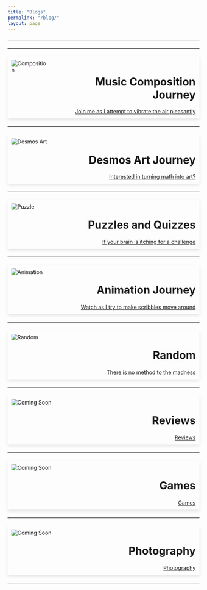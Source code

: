 ```yaml
---
title: "Blogs"
permalink: "/blog/"
layout: page
---
```

<hr>
<!DOCTYPE html>
<html>
<head>
  <title>Blogs</title>
  <style>
    /* CSS for the shadow border effect */
    .image-container {
      display: flex;
      align-items: flex-start;
      justify-content: space-between;
      margin-bottom: 20px;
      box-shadow: 0 4px 8px rgba(0, 0, 0, 0.1); /* You can adjust the shadow properties here */
      padding: 10px; /* Add some padding to create space between the image and the shadow */
    }

    /* Adjust the image size to fit within the shadow */
    .image-container img {
      width: 150px;
      height: 150px;
    }

    /* Align the content to the right */
    .image-container .content {
      margin-left: 20px;
      flex-grow: 1;
      text-align: right;
    }

    /* Clear the default HR styles to create a gap between the images */
    hr {
      margin: 20px 0;
      border: none;
      border-top: 1px solid #ccc;
    }
  </style>
</head>
<body>
  <hr>
  <div class="image-container">
    <img src="../assets/images/composition.jpg" alt="Composition">
    <div class="content">
      <h1>Music Composition Journey</h1>
      <a href="https://timothy-cao.github.io/personal/blog/composition">Join me as I attempt to vibrate the air pleasantly</a>
    </div>
  </div>
  <hr>

  <div class="image-container">
    <img src="../assets/images/desmos.png" alt="Desmos Art">
    <div class="content">
      <h1>Desmos Art Journey</h1>
      <a href="https://timothy-cao.github.io/personal/blog/desmos">Interested in turning math into art?</a>
    </div>
  </div>
  <hr>

  <div class="image-container">
    <img src="../assets/images/puzzle.png" alt="Puzzle">
    <div class="content">
      <h1>Puzzles and Quizzes</h1>
      <a href="https://timothy-cao.github.io/personal/blog/puzzle">If your brain is itching for a challenge</a>
    </div>
  </div>
  <hr>

  <div class="image-container">
    <img src="../assets/images/animation.jpg" alt="Animation">
    <div class="content">
      <h1>Animation Journey</h1>
      <a href="https://timothy-cao.github.io/personal/blog/animation">Watch as I try to make scribbles move around</a>
    </div>
  </div>
  <hr>

  <div class="image-container">
    <img src="../assets/images/spongebob.png" alt="Random">
    <div class="content">
      <h1>Random</h1>
      <a href="https://timothy-cao.github.io/personal/blog/random">There is no method to the madness</a>
    </div>
  </div>
  <hr>

  <div class="image-container">
    <img src="../assets/images/comingsoon.png" alt="Coming Soon">
    <div class="content">
      <h1>Reviews</h1>
      <a href="https://timothy-cao.github.io/personal/blog/comingsoon">Reviews</a>
    </div>
  </div>
  <hr>

  <div class="image-container">
    <img src="../assets/images/comingsoon.png" alt="Coming Soon">
    <div class="content">
      <h1>Games</h1>
      <a href="https://timothy-cao.github.io/personal/blog/comingsoon">Games</a>
    </div>
  </div>
  <hr>

  <div class="image-container">
    <img src="../assets/images/comingsoon.png" alt="Coming Soon">
    <div class="content">
      <h1>Photography</h1>
      <a href="https://timothy-cao.github.io/personal/blog/comingsoon">Photography</a>
    </div>
  </div>
  <hr>
</body>
</html>
